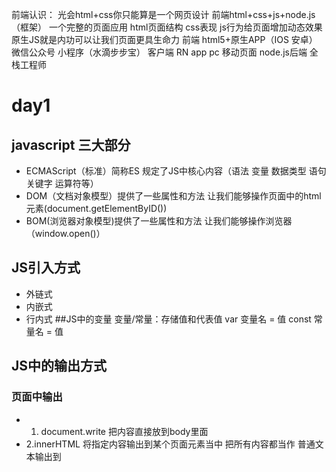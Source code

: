 前端认识：
光会html+css你只能算是一个网页设计
前端html+css+js+node.js（框架）
一个完整的页面应用
html页面结构
css表现
js行为给页面增加动态效果
原生JS就是内功可以让我们页面更具生命力
前端
html5+原生APP（IOS 安卓）
微信公众号 小程序（水滴步步宝）
客户端 RN app
pc 移动页面
node.js后端
全栈工程师
# day1
## javascript 三大部分
- ECMAScript（标准）简称ES 规定了JS中核心内容（语法 变量 数据类型 语句 关键字 运算符等）
- DOM（文档对象模型）提供了一些属性和方法 让我们能够操作页面中的html元素(document.getElementByID())
- BOM(浏览器对象模型)提供了一些属性和方法 让我们能够操作浏览器（window.open()）
## JS引入方式
- 外链式
- 内嵌式
- 行内式
##JS中的变量
变量/常量：存储值和代表值
var 变量名 = 值
const 常量名 = 值 
## JS中的输出方式
### 页面中输出
- 1. document.write 把内容直接放到body里面
- 2.innerHTML 将指定内容输出到某个页面元素当中 把所有内容都当作 普通文本输出到

